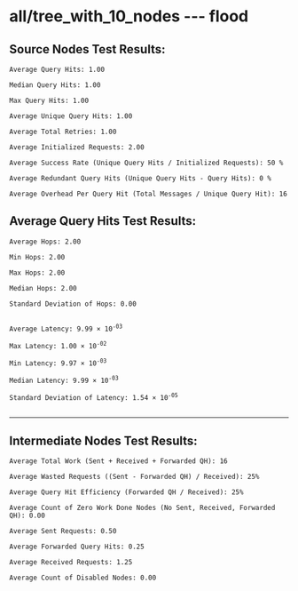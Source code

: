 # all/tree_with_10_nodes --- flood
## Source Nodes Test Results:
	Average Query Hits: 1.00

	Median Query Hits: 1.00

	Max Query Hits: 1.00

	Average Unique Query Hits: 1.00

	Average Total Retries: 1.00

	Average Initialized Requests: 2.00

	Average Success Rate (Unique Query Hits / Initialized Requests): 50 %

	Average Redundant Query Hits (Unique Query Hits - Query Hits): 0 %

	Average Overhead Per Query Hit (Total Messages / Unique Query Hit): 16



## Average Query Hits Test Results:
<pre><code>Average Hops: 2.00

Min Hops: 2.00

Max Hops: 2.00

Median Hops: 2.00

Standard Deviation of Hops: 0.00


Average Latency: 9.99 × 10<sup>-03</sup>

Max Latency: 1.00 × 10<sup>-02</sup>

Min Latency: 9.97 × 10<sup>-03</sup>

Median Latency: 9.99 × 10<sup>-03</sup>

Standard Deviation of Latency: 1.54 × 10<sup>-05</sup>

</code></pre>

---------------------------------------------
## Intermediate Nodes Test Results:

	Average Total Work (Sent + Received + Forwarded QH): 16

	Average Wasted Requests ((Sent - Forwarded QH) / Received): 25%

	Average Query Hit Efficiency (Forwarded QH / Received): 25%

	Average Count of Zero Work Done Nodes (No Sent, Received, Forwarded QH): 0.00

	Average Sent Requests: 0.50

	Average Forwarded Query Hits: 0.25

	Average Received Requests: 1.25

	Average Count of Disabled Nodes: 0.00

